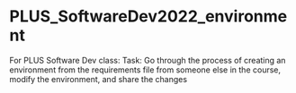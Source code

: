 # PLUS_SoftwareDev2022_environment
For PLUS Software Dev class:  Task: Go through the process of creating an environment from the requirements file from someone else in the course, modify the environment, and share the changes
